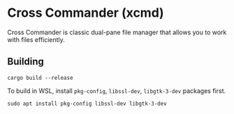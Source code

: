 # Cross Commander (xcmd)

Cross Commander is classic dual-pane file manager that allows you to work with files efficiently.

## Building

~~~
cargo build --release
~~~

To build in WSL, install `pkg-config`, `libssl-dev`, `libgtk-3-dev` packages first.

~~~
sudo apt install pkg-config libssl-dev libgtk-3-dev
~~~
